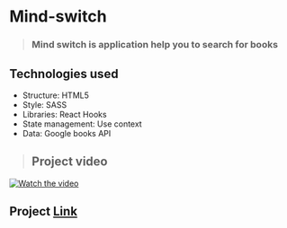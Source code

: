 # Mind-switch

>  ### **Mind switch** is application help you to search for books

## Technologies used
- Structure: HTML5
- Style: SASS
- Libraries: React Hooks  
- State management: Use context  
- Data: Google books API

> ## Project video

[![Watch the video](../mind-switch\src\components\images\mind_switch_project.PNG)](https://drive.google.com/file/d/1cQcERdhUlkCq0i2HggHCcs-MWoFYbB42/view?usp=sharing)

 ## Project [ Link ](https://bit.ly/3oMfKYK)
